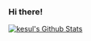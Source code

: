 ### Hi there!

[![kesul's Github Stats](https://github-readme-stats.vercel.app/api?username=kesul&count_private=true&show_icons=true&theme=vue)](https://github.com/anuraghazra/github-readme-stats)
